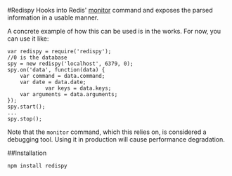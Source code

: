 #Redispy
Hooks into Redis' [monitor](http://redis.io/commands/monitor) command and exposes the parsed information in a usable manner. 

A concrete example of how this can be used is in the works. For now, you can use it like:

	var redispy = require('redispy');
	//0 is the database
	spy = new redispy('localhost', 6379, 0);  
	spy.on('data', function(data) {
		var command = data.command;
		var date = data.date;
                var keys = data.keys;
		var arguments = data.arguments;
	});
	spy.start();
	...
	spy.stop();

Note that the `monitor` command, which this relies on, is considered a debugging tool. Using it in production will cause performance degradation.

##Installation

	npm install redispy
